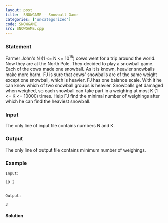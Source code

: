 ```yaml
---
layout: post
title:  SNOWGAME - Snowball Game
categories: ['uncategorized']
code: SNOWGAME
src: SNOWGAME.cpp
---
```


### **Statement**

Farmer John's N (1 <= N <= 10<sup>18</sup>) cows went for a trip around
the world. Now they are at the North Pole. They decided to play a snowball
game. Each of the cows made one snowball. As it is known, heavier snowballs
make more harm. FJ is sure that cows' snowballs are of the same weight except
one snowball, which is heavier. FJ has one balance scale. With it he can know
which of two snowball groups is heavier. Snowballs get damaged when weighed,
so each snowball can take part in a weighing at most K (1 <= K <= 10000)
times. Help FJ find the minimal number of weighings after which he can find
the heaviest snowball.

### Input

The only line of input file contains numbers N and K.

### Output

The only line of output file contains minimum number of weighings.

### Example

    
    
    Input:
    19 2
    
    
    Output:
    3



#### **Solution**



